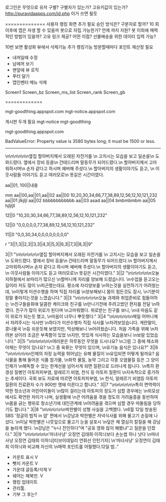 

로그인은 무엇으로 유저 구별? 구별자가 있는가?  고유키값이 있는가?  http://puravidaapps.com/id.php  이거 쓰면 될듯

==============
사용자 랭킹 화면 추가 필요
승인 방식은? 구분자로 할까?
10 회 이후에 앱은 자생 할 수 있을까
봇으로 자립 가능한가? 언제 까지 지원?
봇 이외에 매력적인 방법이 있을까? 고유 링크 제공? 어떤 이점?  선물배송을 위한 데이터 입력 가능?



10번 보면 활성화
뷰에서 삭제기능 추가
랭킹기능
방문할때마다 포인트 재산정 필요

- 내꺼일때 수정
- 남에꺼 보기
- 맨앞에 뷰 로직
- 푸터 달기
- 앱인벤터 메뉴 삭제


Screen1
Screen_bz
Screen_ms_list
Screen_rank
Screen_gb



=============


mgt-goodthing.appspot.com
mgt-notice.appspot.com

게시판 두개 필요
mgt-notice
mgt-goodthing

mgt-goodthing.appspot.com

BadValueError: Property value is 3580 bytes long; it must be 1500 or less.

--- -- -- -- -- -- -- -- -- -- -- -- -- -- -- -- -- -- -- --

\n\n\n\n\n\n옆집 할아버지께서 오래된 자전거를 \n 고치시는 모습을 보고 일손을\n 도와드렸다. 옆에서 장비 등을\n 건테드리며 말동무가 되어드렸다.\n 할아버지께서 고마워하시며\n 손자 같다고 하시며 예버해 주셨다.\n 할아버지의 생활이야기도 듣고, \n 이웃사람들 이야기도 듣고 여러모로\n 뜻깉은 시간이였다.

aa||01, 100||내용

mm  aa||00,aa||01,aa||02
aa||00   10,20,30,34,66,77,38,89,12,56,12,10,121,232
aa||01   jlkjljl
aa||02   bbbbbbbbbbbb
aa||03   asad
aa||04   bmbmbmbm
aa||05   hjljljll


12||0  "10,20,30,34,66,77,38,89,12,56,12,10,121,232"

12||0  "0,0,0,0,0,77,38,89,12,56,12,10,121,232"

11||0  "0,0,30,34,0,0,0,0,0,0,0,0"



r "3||1,3||2,3||3,3||4,3||5,3||6,3||7,3||8,3||9"


3||1 "\n\n\n\n\n\n옆집 할아버지께서 오래된 자전거를 \n 고치시는 모습을 보고 일손을\n 도와드렸다. 옆에서 장비 등을\n 건테드리며 말동무가 되어드렸다.\n 할아버지께서 고마워하시며\n 손자 같다고 하시며 예버해 주셨다.\n 할아버지의 생활이야기도 듣고, \n 이웃사람들 이야기도 듣고 여러모로\n 뜻깉은 시간이였다."
3||2 "\n\n\n\n\n\n오늘 지하철에서 보따리가 많으신 \n할머니께 자리를 양보해 드렸습니다. \n수업을 듣고오는길이라 저도 많이 \n피곤했는데요. 평소에 자리양보를 \n하는것을 실천하기가 어려웠는데, \n이렇게 미션수행을 하며 직접 자리를 \n양보해보니 몸이 힘든것도 잠시,  \n기분이 정말 좋아지는것을 느꼈습니다."
3||3 "\n\n\n\n\n\n오늘 과제와 취업준비로 힘들어하는  \n친구들을휘애 달콤한 케이크와 친구를 \n만나기전에 주려고썼던 편지를 전달 \n하였다. 친구가 많이 위로가 된다며 \n고마워했다. 위로받는 친구를 보니,  \n내 마음도 같이 위로가 되는듯 했고,  \n마음이 너무나 뿌듯했다."
3||4 "\n\n\n\n\n\n매일 어머니께서 차려주시는 식사만 \n하다가 미션수행차 직접 식사를  \n차려보았습니다. 계란말이,콩나물국 \n등 쉬운듯해 보였지만, 막상해보니 \n어려웠습니다. 처음 가족을 위해 \n차려본 상이라 조금은 부족함이 있었 \n지만, 맛있게 식사하는 모습을보니 \n보람 있었습니다."
3||5 "\n\n\n\n\n\n여러분은 하루동안 무엇을 드시나요? \n그럼 그 중에 채소와 야채는 무엇이 있나요? \n그 중 육류는 무엇이 있으며,  \n유기농 음식은 있나요?"
3||6 "\n\n\n\n\n\n인체의 자정 능력을 뛰어넘는 유해 물질이  \n유입되면 어떻게 될까요? 음식물을 통해 들어온 식품 첨가물, \n화학 물질, 농약 그리고 각종 오염물질 등은 그 양이 인체가 \n해독할 수 있는 한계선을 넘어서게 되면 질환으로 드러나게 됩니다.  \n특히 환경성 질병인 아토피피부염, 알레르기 비염, 천식 등 아토피 질환이  \n지속적으로 증가하는 추세이다. 국회 보도 자료에 따르면 아토피피부염,  \n 천식, 알레르기 비염등 아토피질환의 진료환자 수가 900만 명에 이른다고 합니다."
3||7 "\n\n\n\n\n\n특히 면역력이 약한 청소년과 어린아이들이  \n많이 걸리는데 아토피의 정도가 심할 경우에는  \n외모상에서도 확연한 차이가 나며, 실생활에  \n큰 어려움을 겪을 정도의 가려움증을 동반하여  \n몸을 긁는 행위로 청소년기에 대인관계에  \n어려움을 겪으며 심할 경우 따돌림을 당하기도 합니다."
3||8 "\n\n\n\n\n\n박한별이 성형 사실을 고백했다. \n6월 12일 방송된 SBS '정글의 법칙 in 얍' 편에서  \n강남과 박한별은 저녁식사를 위해 물고기 손질에 나섰다. \n이날 박한별은 나뭇잎으로 물고기 눈을 살포시  \n덮은 채 열심히 칼질을 해 강남을 놀라게 했다. \n강남은 "누나 잔인하다"며 "공포 영화 많이 해봤냐"고 질문을 던졌다."
3||9 "\n\n\n\n\n\n'마녀사냥' 오정연 김태희·이하늬보다 손눈썹 하나 낫다 \n마녀사냥 오정연 김태희 이하늬[티브이데일리 연휘선 인턴기자] \n'마녀사냥' 오정연이 김태희 이하늬와 비교해 자신의  \n매력 포인트를 어필했다.12일 밤.."


- 카운트 표시     V
- 뺏지 카운트     V
- 가운데 글등록/삭제 V
- 쉐어는 페북만. V
- 랭킹 업데이트
- 관리툴.
- 기부 그 후는?
